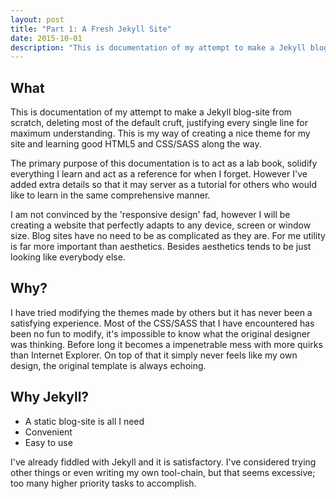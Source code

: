 ```yaml
---
layout: post
title: "Part 1: A Fresh Jekyll Site"
date: 2015-10-01
description: "This is documentation of my attempt to make a Jekyll blog-site from scratch, deleting most of the default cruft, justifying every single line for maximum understanding. Learning good HTML5 and CSS along the way."
---
```


## What

This is documentation of my attempt to make a Jekyll blog-site from scratch, deleting most of the default cruft, justifying every single line for maximum understanding. This is my way of creating a nice theme for my site and learning good HTML5 and CSS/SASS along the way. 

The primary purpose of this documentation is to act as a lab book, solidify everything I learn and act as a reference for when I forget. However I've added extra details so that it may server as a tutorial for others who would like to learn in the same comprehensive manner.

I am not convinced by the 'responsive design' fad, however I will be creating a website that perfectly adapts to any device, screen or window size.
Blog sites have no need to be as complicated as they are.
For me utility is far more important than aesthetics.
Besides aesthetics tends to be just looking like everybody else.


## Why?

I have tried modifying the themes made by others but it has never been a satisfying experience.
Most of the CSS/SASS that I have encountered has been no fun to modify, it's impossible to know what the original designer was thinking.
Before long it becomes a impenetrable mess with more quirks than Internet Explorer.
On top of that it simply never feels like my own design, the original template is always echoing.


## Why Jekyll?

* A static blog-site is all I need
* Convenient
* Easy to use

I've already fiddled with Jekyll and it is satisfactory.
I've considered trying other things or even writing my own tool-chain, but that seems excessive; too many higher priority tasks to accomplish.

